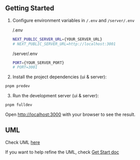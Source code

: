 ## Getting Started

1. Configure environment variables in `/.env` and `/server/.env`

    /.env

    ```bash
    NEXT_PUBLIC_SERVER_URL={YOUR_SERVER_URL}
    # NEXT_PUBLIC_SERVER_URL=http://localhost:3001
    ```

    /server/.env

    ```bash
    PORT={YOUR_SERVER_PORT}
    # PORT=3001
    ```

2. Install the project dependencies (ui & server):

```bash
pnpm predev
```

3. Run the development server (ui & server):

```bash
pnpm fulldev
```

Open [http://localhost:3000](http://localhost:3000) with your browser to see the result.

## UML

Check UML [here](https://github.com/INEEDAMONITOR/Role-Rally/blob/UML/UML_Diagram/README.md)

If you want to help refine the UML, check [Get Start doc](https://github.com/INEEDAMONITOR/Role-Rally/blob/UML/UML_Diagram/Get-Start-UML-on-GitHub.md)
